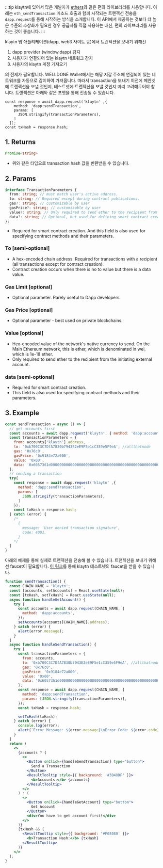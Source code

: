:::tip
klaytn에 있어서 많은 개발자가 [ethers](https://docs.ethers.io/v5/)와 같은 편의 라이브러리를 사용합니다. 아래는 `eth_sendTransaction` 메소드 호출과 함께 시작되는 트랜젝션 전송을 `dapp.request`를 통해 시작하는 방식을 소개합니다. 이 API에서 제공하는 것보다 더 높은 수준의 추상화가 필요한 경우 공급자를 직접 사용하는 대신, 편의 라이브러리를 사용하는 것이 좋습니다.
:::

klaytn 웹 애플리케이션(dapp, web3 사이트 등)에서 트랜젝션을 보내기 위해선 

1. dapp provider (window.dapp) 감지
2. 사용자가 연결되어 있는 klaytn 네트워크 감지
3. 사용자의 klaytn 계정 가져오기

의 전제가 필요합니다. WELLDONE Wallet에서는 해당 지갑 주소에 연결되어 있는 네트워크를 자동으로 감지하여 가져옵니다. 따라서 transaction을 보내기 이전에 메인넷에 트랜젝션을 보낼 것인지, 테스트넷에 트랜젝션을 보낼 것인지 미리 고려해두어야 합니다. 트랜젝션은 아래와 같은 포맷을 통해 전송될 수 있습니다.


```tsx
const response = await dapp.request('klaytn' ,{
    method: 'dapp:sendTransaction',
    params: [
      JSON.stringify(transactionParameters),
    ]
  });
const txHash = response.hash;
```
## 1. Returns
```typescript
Promise<string>
```
  * 위와 같은 타입으로 transaction hash 값을 반환받을 수 있습니다.

## 2. Params
```typescript
interface TransactionParameters {
  from: string; // must match user's active address.
  to: string; // Required except during contract publications.
  gas?: string; // customizable by user
  gasPrice?: string; // customizable by user
  value?: string; // Only required to send ether to the recipient from the initiating external account.
  data?: string; // Optional, but used for defining smart contract creation and interaction.
};
```

* Required for smart contract creation. And this field is also used for specifying contract methods and their parameters.

### To [semi-optional] 
  * A hex-encoded chain address. Required for transactions with a recipient (all transactions except for contract creation).
  * Contract creation occurs when there is no to value but there is a data value.
### Gas Limit [optional] 
  * Optional parameter. Rarely useful to Dapp developers.

### Gas Price [optional] 
  * Optional parameter - best used on private blockchains.

### Value [optional] 
  * Hex-encoded value of the network's native currency to send. On the Main Ethereum network, this is ether, which is denominated in wei, which is 1e-18 ether.
  * Only required to send ether to the recipient from the initiating external account.
### data [semi-optional]
  * Required for smart contract creation.
  * This field is also used for specifying contract methods and their parameters. 

## 3. Example
```javascript 
const sendTransaction = async () => {
  // get accounts first
  const accounts = await dapp.request('klaytn', { method: 'dapp:accounts' });
  const transactionParameters = {
    from: accounts['klaytn'].address,
    to: '0xb700C3C7DfA7830b7943E2eE9F5e1cC359e5F9eA', //allthatnode
    gas: '0x76c0',
    gasPrice: '0x9184e72a000',
    value: '0x00',
    data: '0x6057361d000000000000000000000000000000000000000000000000000000000008a198',
  };
  // sending a transaction
  try{
    const response = await dapp.request('klaytn' ,{
      method: 'dapp:sendTransaction',
      params: [
        JSON.stringify(transactionParameters),
      ]
    });
    const txHash = response.hash;
  } catch (error) {
    /* 
      {
        message: 'User denied transaction signature',
        code: 4001,
      }
    */
  }
}
```
아래의 예제를 통해 실제로 트랜젝션을 전송해 볼 수 있습니다. 트랜젝션을 보내기 위해선 faucet이 필요합니다. [이 링크](https://baobab.wallet.klaytn.foundation/faucet)를 통해 klaytn 테스트넷의 faucet을 받을 수 있습니다.

```jsx live 
function sendTransaction() {
  const CHAIN_NAME = 'klaytn';
  const [accounts, setAccounts] = React.useState(null);
  const [txHash, setTxHash] = React.useState(null);
  async function handleGetAccount() {
    try {
      const accounts = await dapp.request(CHAIN_NAME, {
        method: 'dapp:accounts',
      });
      setAccounts(accounts[CHAIN_NAME].address);
    } catch (error) {
      alert(error.message);
    }
  }
  async function handleSendTransaction() {
    try {
      const transactionParameters = {
        from: accounts,
        to: '0xb700C3C7DfA7830b7943E2eE9F5e1cC359e5F9eA', //allthatnode
        gas: '0x76c0',
        gasPrice: '0x9184e72a000',
        value: '0x00',
        data: '0x6057361d000000000000000000000000000000000000000000000000000000000008a198',
      };
      const response = await dapp.request(CHAIN_NAME, {
        method: 'dapp:sendTransaction',
        params: [JSON.stringify(transactionParameters)],
      });
      const txHash = response.hash;

      setTxHash(txHash);
    } catch (error) {
      console.log(error);
      alert(`Error Message: ${error.message}\nError Code: ${error.code}`);
    }
  }
  return (
    <>
      {accounts ? (
        <>
          <Button onClick={handleSendTransaction} type="button">
            Send a Transaction
          </Button>
          <ResultTooltip style={{ background: '#3B48DF' }}>
            <b>Accounts:</b> {accounts}
          </ResultTooltip>
        </>
      ) : (
        <>
          <Button onClick={handleGetAccount} type="button">
            Get Account
          </Button>
          <div>You have to get account first!</div>
        </>
      )}
      {txHash && (
        <ResultTooltip style={{ background: '#F08080' }}>
          <b>Transaction Hash:</b> {txHash}
        </ResultTooltip>
      )}
    </>
  );
}
```